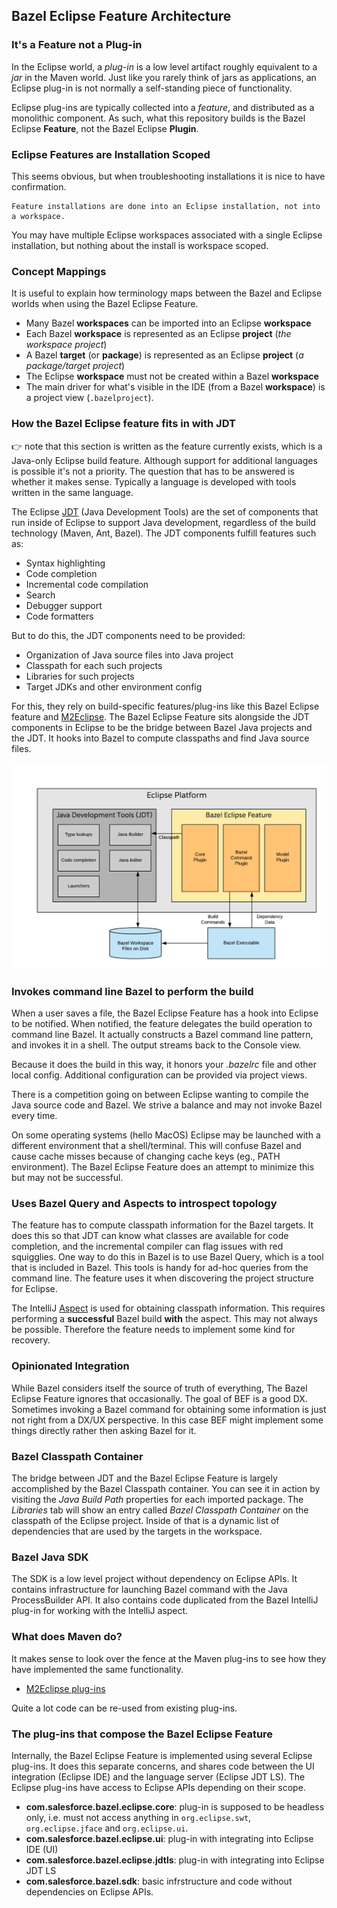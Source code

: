 ## Bazel Eclipse Feature Architecture

### It's a Feature not a Plug-in

In the Eclipse world, a *plug-in* is a low level artifact roughly equivalent to a *jar* in the Maven world.
Just like you rarely think of jars as applications, an Eclipse plug-in is not normally a self-standing piece of functionality.

Eclipse plug-ins are typically collected into a *feature*, and distributed as a monolithic component.
As such, what this repository builds is the Bazel Eclipse **Feature**, not the Bazel Eclipse **Plugin**.

### Eclipse Features are Installation Scoped

This seems obvious, but when troubleshooting installations it is nice to have confirmation.

```
Feature installations are done into an Eclipse installation, not into a workspace.
```
You may have multiple Eclipse workspaces associated with a single Eclipse installation, but nothing about the install is workspace scoped.


### Concept Mappings

It is useful to explain how terminology maps between the Bazel and Eclipse worlds when using the Bazel Eclipse Feature.

- Many Bazel **workspaces** can be imported into an Eclipse **workspace**
- Each Bazel **workspace** is represented as an Eclipse **project** (*the workspace project*)
- A Bazel **target** (or **package**) is represented as an Eclipse **project** (*a package/target project*)
- The Eclipse **workspace** must not be created within a Bazel **workspace**
- The main driver for what's visible in the IDE (from a Bazel **workspace**) is a project view (`.bazelproject`).


### How the Bazel Eclipse feature fits in with JDT

:point_right: note that this section is written as the feature currently exists, which is a Java-only
Eclipse build feature. Although support for additional languages is possible it's not a priority.
The question that has to be answered is whether it makes sense. Typically a language is developed with tools
written in the same language.

The Eclipse [JDT](https://www.eclipse.org/jdt/) (Java Development Tools) are the set of components that run inside of Eclipse to support Java development, regardless of the build technology (Maven, Ant, Bazel).
The JDT components fulfill features such as:

- Syntax highlighting
- Code completion
- Incremental code compilation
- Search
- Debugger support
- Code formatters

But to do this, the JDT components need to be provided:

- Organization of Java source files into Java project
- Classpath for each such projects
- Libraries for such projects
- Target JDKs and other environment config

For this, they rely on build-specific features/plug-ins like this Bazel Eclipse feature and [M2Eclipse](http://www.eclipse.org/m2e/).
The Bazel Eclipse Feature sits alongside the JDT components in Eclipse to be the bridge between Bazel Java projects and the JDT.
It hooks into Bazel to compute classpaths and find Java source files.

![Bazel Eclipse Feature and JDT Architecture Diagram](BEF_Arch.png)


### Invokes command line Bazel to perform the build

When a user saves a file, the Bazel Eclipse Feature has a hook into Eclipse to be notified.
When notified, the feature delegates the build operation to command line Bazel.
It actually constructs a Bazel command line pattern, and invokes it in a shell.
The output streams back to the Console view.

Because it does the build in this way, it honors your *.bazelrc* file and other local config.
Additional configuration can be provided via project views.

There is a competition going on between Eclipse wanting to compile the Java source code and Bazel.
We strive a balance and may not invoke Bazel every time.

On some operating systems (hello MacOS) Eclipse may be launched with a different environment that a shell/terminal.
This will confuse Bazel and cause cache misses because of changing cache keys (eg., PATH environment).
The Bazel Eclipse Feature does an attempt to minimize this but may not be successful.


### Uses Bazel Query and Aspects to introspect topology

The feature has to compute classpath information for the Bazel targets.
It does this so that JDT can know what classes are available for code completion, and the incremental compiler can flag issues with red squigglies.
One way to do this in Bazel is to use Bazel Query, which is a tool that is included in Bazel.
This tools is handy for ad-hoc queries from the command line.
The feature uses it when discovering the project structure for Eclipse.

The IntelliJ [Aspect](https://docs.bazel.build/versions/master/skylark/aspects.html) is used for obtaining classpath information.
This requires performing a **successful** Bazel build **with** the aspect.
This may not always be possible.
Therefore the feature needs to implement some kind for recovery.


### Opinionated Integration

While Bazel considers itself the source of truth of everything, The Bazel Eclipse Feature ignores that occasionally.
The goal of BEF is a good DX.
Sometimes invoking a Bazel command for obtaining some information is just not right from a DX/UX perspective.
In this case BEF might implement some things directly rather then asking Bazel for it.


### Bazel Classpath Container

The bridge between JDT and the Bazel Eclipse Feature is largely accomplished by the Bazel Classpath container.
You can see it in action by visiting the *Java Build Path* properties for each imported package.
The *Libraries* tab will show an entry called *Bazel Classpath Container* on the classpath of the Eclipse project.
Inside of that is a dynamic list of dependencies that are used by the targets in the workspace.


### Bazel Java SDK

The SDK is a low level project without dependency on Eclipse APIs.
It contains infrastructure for launching Bazel command with the Java ProcessBuilder API.
It also contains code duplicated from the Bazel IntelliJ plug-in for working with the IntelliJ aspect.


### What does Maven do?

It makes sense to look over the fence at the Maven plug-ins to see how they have implemented the same functionality.

- [M2Eclipse plug-ins](https://github.com/eclipse-m2e/m2e-core)

Quite a lot code can be re-used from existing plug-ins.


### The plug-ins that compose the Bazel Eclipse Feature

Internally, the Bazel Eclipse Feature is implemented using several Eclipse plug-ins.
It does this separate concerns, and shares code between the UI integration (Eclipse IDE) and the language server (Eclipse JDT LS).
The Eclipse plug-ins have access to Eclipse APIs depending on their scope.

- **com.salesforce.bazel.eclipse.core**: plug-in is supposed to be headless only, i.e. must not access anything in `org.eclipse.swt`, `org.eclipse.jface` and `org.eclipse.ui`.
- **com.salesforce.bazel.eclipse.ui**: plug-in with integrating into Eclipse IDE (UI)
- **com.salesforce.bazel.eclipse.jdtls**: plug-in with integrating into Eclipse JDT LS
- **com.salesforce.bazel.sdk**: basic infrstructure and code without dependencies on Eclipse APIs.
